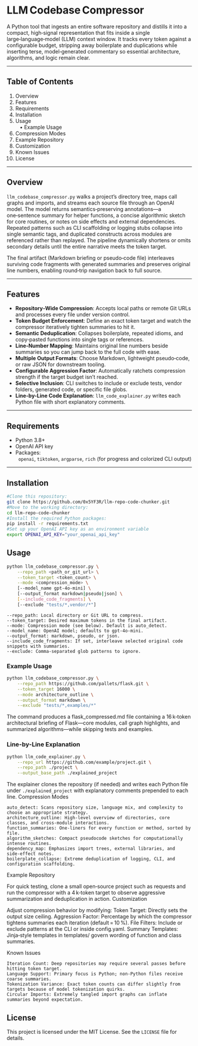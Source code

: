 
# LLM Codebase Compressor

A Python tool that ingests an entire software repository and distills it into a compact, high‑signal representation that fits inside a single large‑language‑model (LLM) context window. It tracks every token against a configurable budget, stripping away boilerplate and duplications while inserting terse, model‑generated commentary so essential architecture, algorithms, and logic remain clear.

---

## Table of Contents

1. Overview  
2. Features  
3. Requirements  
4. Installation  
5. Usage  
   • Example Usage  
6. Compression Modes  
7. Example Repository  
8. Customization  
9. Known Issues  
10. License  

---

## Overview

`llm_codebase_compressor.py` walks a project’s directory tree, maps call graphs and imports, and streams each source file through an OpenAI model. The model returns semantics‑preserving annotations—a one‑sentence summary for helper functions, a concise algorithmic sketch for core routines, or notes on side effects and external dependencies. Repeated patterns such as CLI scaffolding or logging stubs collapse into single semantic tags, and duplicated constructs across modules are referenced rather than replayed. The pipeline dynamically shortens or omits secondary details until the entire narrative meets the token target.

The final artifact (Markdown briefing or pseudo‑code file) interleaves surviving code fragments with generated summaries and preserves original line numbers, enabling round‑trip navigation back to full source.

---

## Features

- **Repository‑Wide Compression**: Accepts local paths or remote Git URLs and processes every file under version control.  
- **Token Budget Enforcement**: Define an exact token target and watch the compressor iteratively tighten summaries to hit it.  
- **Semantic Deduplication**: Collapses boilerplate, repeated idioms, and copy‑pasted functions into single tags or references.  
- **Line‑Number Mapping**: Maintains original line numbers beside summaries so you can jump back to the full code with ease.  
- **Multiple Output Formats**: Choose Markdown, lightweight pseudo‑code, or raw JSON for downstream tooling.  
- **Configurable Aggression Factor**: Automatically ratchets compression strength if the target budget isn’t reached.
- **Selective Inclusion**: CLI switches to include or exclude tests, vendor folders, generated code, or specific file globs.
- **Line-by-Line Code Explanation**: `llm_code_explainer.py` writes each Python file with short explanatory comments.

---

## Requirements

- Python 3.8+  
- OpenAI API key  
- Packages:  
  `openai`, `tiktoken`, `argparse`, `rich` (for progress and colorized CLI output)  

---

## Installation

```bash
#Clone this repository:
git clone https://github.com/0x5YF3R/llm-repo-code-chunker.git
#Move to the working directory:
cd llm-repo-code-chunker
#Install the required Python packages:
pip install -r requirements.txt
#Set up your OpenAI API key as an environment variable
export OPENAI_API_KEY="your_openai_api_key"
```

## Usage

```bash
python llm_codebase_compressor.py \
    --repo_path <path_or_git_url> \
    --token_target <token_count> \
    --mode <compression_mode> \
    [--model_name gpt-4o-mini] \
    [--output_format markdown|pseudo|json] \
    [--include_code_fragments] \
    [--exclude "tests/*,vendor/*"]
```

    --repo_path: Local directory or Git URL to compress.
    --token_target: Desired maximum tokens in the final artifact.
    --mode: Compression mode (see below). Default is auto_detect.
    --model_name: OpenAI model; defaults to gpt-4o-mini.
    --output_format: markdown, pseudo, or json.
    --include_code_fragments: If set, interleave selected original code snippets with summaries.
    --exclude: Comma‑separated glob patterns to ignore.

### Example Usage

```bash
python llm_codebase_compressor.py \
    --repo_path https://github.com/pallets/flask.git \
    --token_target 16000 \
    --mode architecture_outline \
    --output_format markdown \
    --exclude "tests/*,examples/*"
```

The command produces a flask_compressed.md file containing a 16 k‑token architectural briefing of Flask—core modules, call graph highlights, and summarized algorithms—while skipping tests and examples.

### Line-by-Line Explanation

```bash
python llm_code_explainer.py \
    --repo_url https://github.com/example/project.git \
    --repo_path ./project \
    --output_base_path ./explained_project
```

The explainer clones the repository (if needed) and writes each Python file under `./explained_project` with explanatory comments prepended to each line.
Compression Modes

    auto_detect: Scans repository size, language mix, and complexity to choose an appropriate strategy.
    architecture_outline: High‑level overview of directories, core classes, and cross‑module interactions.
    function_summaries: One‑liners for every function or method, sorted by file.
    algorithm_sketches: Compact pseudocode sketches for computationally intense routines.
    dependency_map: Emphasizes import trees, external libraries, and side‑effect notes.
    boilerplate_collapse: Extreme deduplication of logging, CLI, and configuration scaffolding.

Example Repository

For quick testing, clone a small open‑source project such as requests and run the compressor with a 4 k‑token target to observe aggressive summarization and deduplication in action.
Customization

Adjust compression behavior by modifying:
    Token Target: Directly sets the output size ceiling.
    Aggression Factor: Percentage by which the compressor tightens summaries each iteration (default = 10 %).
    File Filters: Include or exclude patterns at the CLI or inside config.yaml.
    Summary Templates: Jinja‑style templates in templates/ govern wording of function and class summaries.

Known Issues

    Iteration Count: Deep repositories may require several passes before hitting token target.
    Language Support: Primary focus is Python; non‑Python files receive coarse summaries.
    Tokenization Variance: Exact token counts can differ slightly from targets because of model tokenization quirks.
    Circular Imports: Extremely tangled import graphs can inflate summaries beyond expectation.


## License

This project is licensed under the MIT License. See the `LICENSE` file for details.
